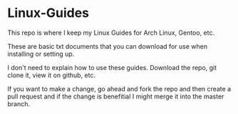 # Linux-Guides
This repo is where I keep my Linux Guides for Arch Linux, Gentoo, etc.

These are basic txt documents that you can download for use when installing or setting up.

I don't need to explain how to use these guides. Download the repo, git clone it, view it on github, etc.

If you want to make a change, go ahead and fork the repo and then create a pull request and if the change is benefitial I might merge it into the master branch.
